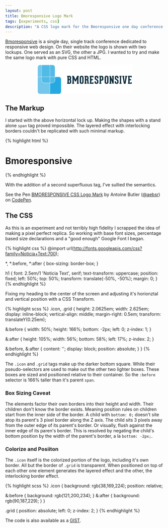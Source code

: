 ```yaml
---
layout: post
title: Bmoresponsive Logo Mark
tags: [experiments, css]
description: "A CSS logo mark for the Bmoresponsive one day conference in Baltimore."
---
```


[Bmoresponsive](http://bmoresponsive.com/) is a single day, single track conference dedicated to responsive web design. On their website the logo is shown with two lockups. One served as an SVG, the other a JPG. I wanted to try and make the same logo mark with pure CSS and HTML.

<div style="text-align: center">
	<img src="/assets/media/bmoresponsive-horizontal.jpg" style="margin: 0 auto" />
</div>

## The Markup

I started with the above horizontal lock up. Making the shapes with a stand alone `span` tag proved impossible. The layered effect with interlocking borders couldn't be replicated with such minimal markup.

{% highlight html %}
<h1>
  <span class="icon">
  Bmoresponsive
  <span class="grid">
</h1>
{% endhighlight %}

With the addition of a second superfluous tag, I've sullied the semantics.

<p data-height="268" data-theme-id="0" data-slug-hash="FwLuG" data-default-tab="result" class='codepen'>See the Pen <a href='http://codepen.io/aebsr/pen/FwLuG'>BMORESPONSIVE CSS Logo Mark</a> by Antoine Butler (<a href='http://codepen.io/aebsr'>@aebsr</a>) on <a href='http://codepen.io'>CodePen</a>.</p>
<script async src="//codepen.io/assets/embed/ei.js"></script>

## The CSS

As this is an experiment and not terribly high fidelity I scrapped the idea of making a pixel perfect replica. So working with base font sizes, percentage based size declarations and a "good enough" Google Font I began.

{% highlight css %}
@import url(http://fonts.googleapis.com/css?family=Noticia+Text:700);

*, *:before, *:after {
  box-sizing: border-box;
}

h1 {
  font: 2.5em/1 'Noticia Text', serif;
  text-transform: uppercase;
  position: fixed;
  left: 50%;
  top: 50%;
  transform: translate(-50%, -50%);
  margin: 0;
}
{% endhighlight %}

Fixing my heading to the center of the screen and adjusting it's horionztal and vertical position with a CSS Transform.

{% highlight scss %}
.icon,
.grid {
  height: 2.0625em;
  width: 2.625em;
  display: inline-block;
  vertical-align: middle;
  margin-right: 0.5em;
  transform: translateY(0.25em);

  &:before {
    width: 50%;
    height: 166%;
    bottom: -2px;
    left: 0;
    z-index: 1;
  }

  &:after {
    height: 105%;
    width: 56%;
    bottom: 58%;
    left: 17%;
    z-index: 2;
  }

  &:before, &:after {
    content: '';
    display: block;
    position: absolute;
  }
}
{% endhighlight %}

The `.icon` and `.grid` tags make up the darker bottom square. While their pseudo-selectors are used to make out the other two lighter boxes. These boxes are sized and positioned relative to their container. So the `:before` selector is 166% taller than it's parent `span`.

### Box Sizing Caveat

The elements factor their own borders into their height and width. Their children don't know the border exists. Meaning position rules on children start from the inner side of the border. A child with `bottom: 0;` doesn't site atop its  parent's 3 pixel border along the Z axis. The child sits 3 pixels away from the outer edge of its parent's border. Or visually, flush against the inner edge of its paren's border. This is resolved by negating the child's bottom position by the width of the parent's border, a la `bottom: -2px;`.

### Colorize and Posiiton

The `.icon` itself is the colorized portion of the logo, including it's own border. All but the border of `.grid` is transparent. When positioned on top of each other one element generates the layered effect and the other, the interlocking border effect.

{% highlight scss %}
.icon {
  background: rgb(38,169,224);
  position: relative;

  &:before { background: rgb(121,200,234); }
  &:after { background: rgb(90,187,229); }
}

.grid {
  position: absolute;
  left: 0;
  z-index: 2;
}
{% endhighlight %}

The code is also available as a [GIST](https://gist.github.com/aebsr/9197889).

